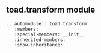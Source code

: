 ## toad.transform module


```eval_rst
.. automodule:: toad.transform
   :members:
   :special-members: __init__
   :inherited-members:
   :show-inheritance:

```
